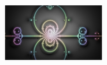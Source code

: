 

<!-- +++ DO NOT REMOVE THIS COMMENT +++ DO NOT ADD OR EDIT ANY TEXT BEFORE THIS LINE +++ IT WOULD BE A REALLY BAD IDEA +++ -->

[![ApollianWithATwist](ApollianWithATwist.png)](ApollianWithATwist.fuse)

<!-- +++ DO NOT REMOVE THIS COMMENT +++ DO NOT EDIT ANY TEXT THAT COMES AFTER THIS LINE +++ TRUST ME: JUST DON'T DO IT +++ -->

